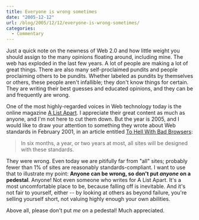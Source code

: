 ```yaml
---
title: Everyone is wrong sometimes
date: "2005-12-12"
url: /blog/2005/12/12/everyone-is-wrong-sometimes/
categories:
  - Commentary
---
```

Just a quick note on the newness of Web 2.0 and how little weight you should assign to the many opinions floating around, including mine. The web has exploded in the last few years. A lot of people are making a lot of great things. There are also many self-proclaimed pundits and people proclaiming others to be pundits. Whether labeled as pundits by themselves or others, these people aren't infallible; they don't know things for certain. They are writing their best guesses and educated opinions, and they can be and frequently are wrong.

One of the most highly-regarded voices in Web technology today is the online magazine [A List Apart](http://www.alistapart.com). I appreciate their great content as much as anyone, and I'm not here to cut them down. But the year is 2005, and I would like to draw your attention to something they wrote about Web standards in February 2001, in an article entitled [To Hell With Bad Browsers](http://www.alistapart.com/stories/tohell/):

> In six months, a year, or two years at most, all sites will be designed with these standards.

They were wrong. Even today we are pitifully far from "all" sites; probably fewer than 1% of sites are reasonably standards-compliant. I want to use that to illustrate my point: **Anyone can be wrong, so don't put *anyone* on a pedestal**. Anyone! Not even someone who writes for A List Apart. It's a most uncomfortable place to be, because falling off is inevitable. And it's not fair to yourself, either -- by looking at others as beyond failure, you're selling yourself short, not valuing highly enough your own abilities.

Above all, please don't put *me* on a pedestal! Much appreciated.


